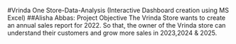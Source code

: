 #Vrinda One Store-Data-Analysis (Interactive Dashboard creation using MS Excel)
##Alisha Abbas: Project Objective
The Vrinda Store wants to create an annual sales report for 2022. So that, the owner of the Vrinda store can understand their customers and grow more sales in 2023,2024 & 2025.
